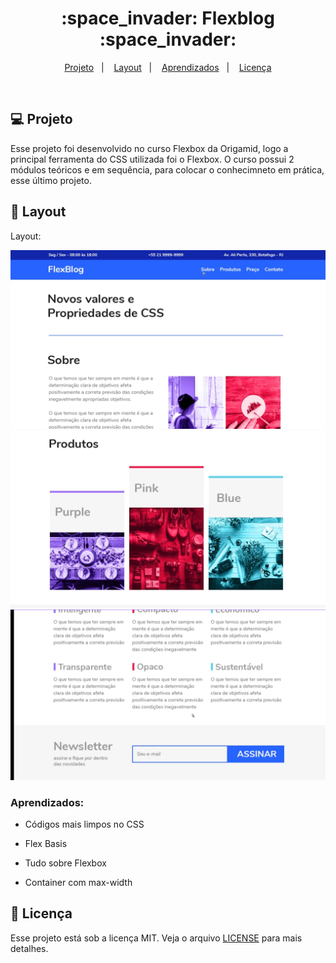 <h1 align="center">
  :space_invader: Flexblog :space_invader:
</h1>

<p align="center">
<a href="#-projeto">Projeto</a>&nbsp;&nbsp;&nbsp;|&nbsp;&nbsp;&nbsp;
  <a href="#-layout">Layout</a>&nbsp;&nbsp;&nbsp;|&nbsp;&nbsp;&nbsp;
  <a href="#aprendizados">Aprendizados</a>&nbsp;&nbsp;&nbsp;|&nbsp;&nbsp;&nbsp;
  <a href="#memo-licença">Licença</a>
</p>

<br>

## 💻 Projeto

Esse projeto foi desenvolvido no curso Flexbox da Origamid, logo a principal ferramenta do CSS utilizada foi o Flexbox. O curso possui 2 módulos teóricos e em sequência, para colocar o conhecimneto em prática, esse último projeto.

## 🎨 Layout

Layout: 

![Layout do projeto](https://github.com/ChristySchott/flexblog.github.io/blob/master/layout/layout1.png)
![Layout do projeto](https://github.com/ChristySchott/flexblog.github.io/blob/master/layout/layout3.png)
![Layout do projeto](https://github.com/ChristySchott/flexblog.github.io/blob/master/layout/layout2.png)


### Aprendizados:

- Códigos mais limpos no CSS

- Flex Basis
 
- Tudo sobre Flexbox

- Container com max-width

## :memo: Licença

Esse projeto está sob a licença MIT. Veja o arquivo [LICENSE](LICENSE.md) para mais detalhes.

